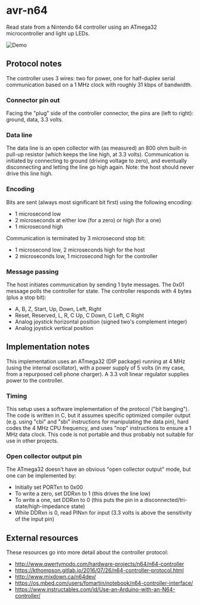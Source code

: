 # avr-n64

Read state from a Nintendo 64 controller using an ATmega32 microcontroller and light up LEDs.

![Demo](../data/demo.gif)

## Protocol notes
The controller uses 3 wires: two for power, one for half-duplex serial communication based on a 1 MHz clock with roughly 31 kbps of bandwidth.

### Connector pin out
Facing the "plug" side of the controller connector, the pins are (left to right): ground, data, 3.3 volts.

### Data line
The data line is an open collector with (as measured) an 800 ohm built-in pull-up resistor (which keeps the line high, at 3.3 volts). Communication is initiated by connecting to ground (driving voltage to zero), and eventually disconnecting and letting the line go high again. Note: the host should never drive this line high.

### Encoding
Bits are sent (always most significant bit first) using the following encoding:

* 1 microsecond low
* 2 microseconds at either low (for a zero) or high (for a one)
* 1 microsecond high

Communication is terminated by 3 microsecond stop bit:

* 1 microsecond low, 2 microseconds high for the host
* 2 microseconds low, 1 microsecond high for the controller

### Message passing
The host initiates communication by sending 1 byte messages. The 0x01 message polls the controller for state. The controller responds with 4 bytes (plus a stop bit):

* A, B, Z, Start, Up, Down, Left, Right
* Reset, Reserved, L, R, C Up, C Down, C Left, C Right
* Analog joystick horizontal position (signed two's complement integer)
* Analog joystick vertical position

## Implementation notes
This implementation uses an ATmega32 (DIP package) running at 4 MHz (using the internal oscillator), with a power supply of 5 volts (in my case, from a repurposed cell phone charger). A 3.3 volt linear regulator supplies power to the controller.

### Timing
This setup uses a software implementation of the protocol ("bit banging"). The code is written in C, but it assumes specific optimized compiler output (e.g. using "cbi" and "sbi" instructions for manipulating the data pin), hard codes the 4 MHz CPU frequency, and uses "nop" instructions to ensure a 1 MHz data clock. This code is not portable and thus probably not suitable for use in other projects.

### Open collector output pin
The ATmega32 doesn't have an obvious "open collector output" mode, but one can be implemented by:

* Initially set PORTxn to 0x00
* To write a zero, set DDRxn to 1 (this drives the line low)
* To write a one, set DDRxn to 0 (this puts the pin in a disconnected/tri-state/high-impedance state)
* While DDRxn is 0, read PINxn for input (3.3 volts is above the sensitivity of the input pin)

## External resources
These resources go into more detail about the controller protocol:

- http://www.qwertymodo.com/hardware-projects/n64/n64-controller
- https://kthompson.gitlab.io/2016/07/26/n64-controller-protocol.html
- http://www.mixdown.ca/n64dev/
- https://os.mbed.com/users/fomartin/notebook/n64-controller-interface/
- https://www.instructables.com/id/Use-an-Arduino-with-an-N64-controller/
